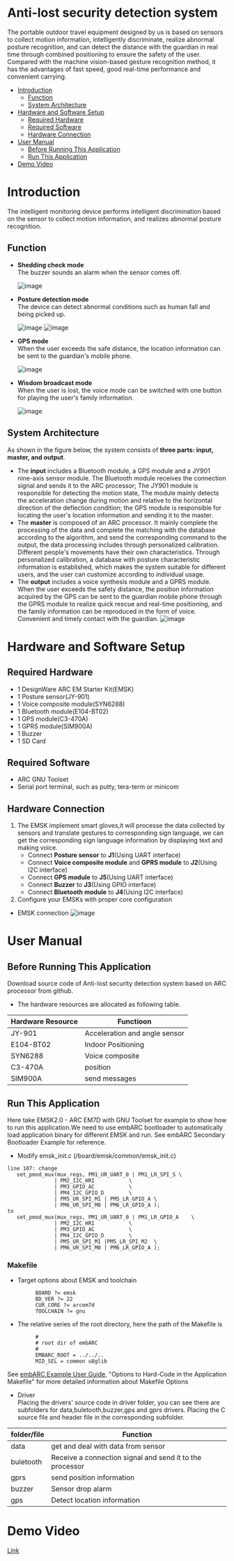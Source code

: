 # Anti-lost security detection system 

The portable outdoor travel equipment designed by us is based on sensors to collect motion information, intelligently discriminate, realize abnormal posture recognition, and can detect the distance with the guardian in real time through combined positioning to ensure the safety of the user. Compared with the machine vision-based gesture recognition method, it has the advantages of fast speed, good real-time performance and convenient carrying.

<!-- markdown-toc start - Don't edit this section. Run M-x markdown-toc-refresh-toc -->
- [Introduction](#introduction)
    - [Function](#function)
    - [System Architecture](#system-architecture)
- [Hardware and Software Setup](#hardware-and-software-setup)
    - [Required Hardware](#required-hardware)
    - [Required Software](#required-software)
    - [Hardware Connection](#hardware-connection)
- [User Manual](#user-manual)
    - [Before Running This Application](#before-running-this-application)
    - [Run This Application](#run-this-application)
- [Demo Video](#demo-video)
 <!-- markdown-toc end -->

# Introduction
The intelligent monitoring device performs intelligent discrimination based on the sensor to collect motion information, and realizes abnormal posture recognition.
## Function
   - **Shedding check mode**<br/>
     The buzzer sounds an alarm when the sensor comes off.
   
      ![image](https://github.com/Zhaoyang95/Anti-lost-security-detection-system-based-on-ARC-processor/blob/master/Screenshots/Shedding%20check.gif)
   - **Posture detection mode**<br/>
     The device can detect abnormal conditions such as human fall and being picked up.
    
      ![image](https://github.com/Zhaoyang95/Anti-lost-security-detection-system-based-on-ARC-processor/blob/master/Screenshots/Posture%20detection_1.gif)
	  ![image](https://github.com/Zhaoyang95/Anti-lost-security-detection-system-based-on-ARC-processor/blob/master/Screenshots/Posture%20detection_2.gif)
   - **GPS mode**<br/>
     When the user exceeds the safe distance, the location information can be sent to the guardian's mobile phone.
	 
	  ![image](https://github.com/Zhaoyang95/Anti-lost-security-detection-system-based-on-ARC-processor/blob/master/Screenshots/GPS%20mode.gif)
   - **Wisdom broadcast mode**<br/>
     When the user is lost, the voice mode can be switched with one button for playing the user's family information.
	 
	  ![image](https://github.com/Zhaoyang95/Anti-lost-security-detection-system-based-on-ARC-processor/blob/master/Screenshots/Wisdom%20broadcast.gif)
## System Architecture
   As shown in the figure below, the system consists of **three parts: input, master, and output**.
   - The **input** includes a Bluetooth module, a GPS module and a JY901 nine-axis sensor module. The Bluetooth module receives the connection signal and sends it to the ARC processor; The JY901 module is responsible for detecting the motion state, The module mainly detects the acceleration change during motion and relative to the horizontal direction of the deflection condition; the GPS module is responsible for locating the user's location information and sending it to the master.
   - The **master** is composed of an ARC processor. It mainly complete the processing of the data and complete the matching with the database according to the algorithm, and send the corresponding command to the output, the data processing includes through personalized calibration. Different people's movements have their own characteristics. Through personalized calibration, a database with posture characteristic information is established, which makes the system suitable for different users, and the user can customize according to individual usage.
   - The **output** includes a voice synthesis module and a GPRS module. When the user exceeds the safety distance, the position information acquired by the GPS can be sent to the guardian mobile phone through the GPRS module to realize quick rescue and real-time positioning, and the family information can be reproduced in the form of voice. Convenient and timely contact with the guardian.
   ![image](https://github.com/Zhaoyang95/Anti-lost-security-detection-system-based-on-ARC-processor/blob/master/Screenshots/Architecture.png)
# Hardware and Software Setup
## Required Hardware   
   - 1 DesignWare ARC EM Starter Kit(EMSK)
   - 1 Posture sensor(JY-901)
   - 1 Voice composite module(SYN6288)
   - 1 Bluetooth module(E104-BT02)
   - 1 GPS module(C3-470A)
   - 1 GPRS module(SIM900A)
   - 1 Buzzer
   - 1 SD Card
   
## Required Software
   - ARC GNU Toolset
   - Serial port terminal, such as putty, tera-term or minicom

## Hardware Connection
   1. The EMSK implement smart gloves,it will processe the data collected by sensors and translate gestures to corresponding sign language, we can get the corresponding sign language information by displaying text and making voice.
      - Connect **Posture sensor** to **J1**(Using UART interface)
      - Connect **Voice composite module** and **GPRS module** to **J2**(Using I2C interface)
      - Connect **GPS module** to **J5**(Using UART interface)
      - Connect **Buzzer** to **J3**(Using GPIO interface)
      - Connect **Bluetooth module** to **J4**(Using I2C interface)
   2. Configure your EMSKs with proper core configuration
   - EMSK connection
   ![image](https://github.com/Zhaoyang95/Anti-lost-security-detection-system-based-on-ARC-processor/blob/master/Screenshots/connection.jpg)

# User Manual
## Before Running This Application
  Download source code of Anti-lost security detection system based on ARC processor from github.
  - The hardware resources are allocated as following table.
  
| Hardware Resource  | Functioon                      |
| ------------------ | -----------------------------  |
| JY-901             | Acceleration and angle sensor  |
| E104-BT02          | Indoor Positioning             |
| SYN6288            | Voice composite                |
| C3-470A            | position                       |
| SIM900A            | send messages                  |
  
## Run This Application
  Here take EMSK2.0 - ARC EM7D with GNU Toolset for example to show how to run this application.We need to use embARC bootloader to automatically load application binary for different EMSK and run. See embARC Secondary Bootloader Example for reference.
  * Modify emsk_init.c (/board/emsk/common/emsk_init.c)
 ```
line 107: change 
	set_pmod_mux(mux_regs, PM1_UR_UART_0 | PM1_LR_SPI_S	\
				| PM2_I2C_HRI			\
				| PM3_GPIO_AC			\
				| PM4_I2C_GPIO_D		\
				| PM5_UR_SPI_M1 | PM5_LR_GPIO_A	\
				| PM6_UR_SPI_M0 | PM6_LR_GPIO_A );
 to 
 	set_pmod_mux(mux_regs, PM1_UR_UART_0 | PM1_LR_GPIO_A	\
				| PM2_I2C_HRI			\
				| PM3_GPIO_AC			\
				| PM4_I2C_GPIO_D		\
				| PM5_UR_SPI_M1 |PM5_LR_SPI_M2	\
				| PM6_UR_SPI_M0 | PM6_LR_GPIO_A );
```
### Makefile
   - Target options about EMSK and toolchain

```
         BOARD ?= emsk
         BD_VER ?= 22
         CUR_CORE ?= arcem7d
         TOOLCHAIN ?= gnu
```
   - The relative series of the root directory, here the path of the Makefile is 
```
         #
         # root dir of embARC
         #
         EMBARC_ROOT = ../../..
         MID_SEL = common u8glib
```  
  See [ embARC Example User Guide][40], "Options to Hard-Code in the Application Makefile" for more detailed information about Makefile Options
  
  - Driver<br/>
  Placing the drivers' source code in driver folder, you can see there are subfolders for data,buletooth,buzzer,gps and gprs drivers. Placing the C source file and header file in the corresponding subfolder.

| folder/file      | Function                                                  |
| ---------------- | --------------------------------------------------------- |
| data             | get and deal with data from sensor                        |
| buletooth        | Receive a connection signal and send it to the processor  |
| gprs             | send position information                                 |
| buzzer           | Sensor drop alarm                                         |
| gps              | Detect location information                               |

# Demo Video
[Link](https://v.youku.com/v_show/id_XNDI4NjQ0NTQxMg==.html?spm=a2h3j.8428770.3416059.1)


[40]: http://embarc.org/embarc_osp/doc/embARC_Document/html/page_example.html   " embARC Example User Guide"
